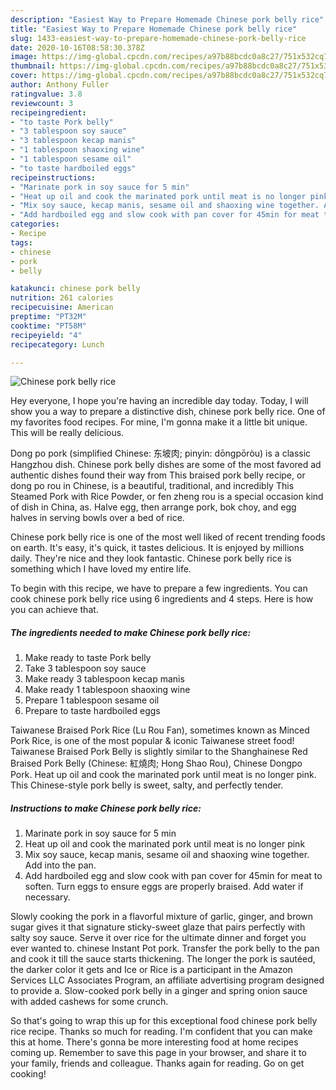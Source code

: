 ```yaml
---
description: "Easiest Way to Prepare Homemade Chinese pork belly rice"
title: "Easiest Way to Prepare Homemade Chinese pork belly rice"
slug: 1433-easiest-way-to-prepare-homemade-chinese-pork-belly-rice
date: 2020-10-16T08:58:30.378Z
image: https://img-global.cpcdn.com/recipes/a97b88bcdc0a8c27/751x532cq70/chinese-pork-belly-rice-recipe-main-photo.jpg
thumbnail: https://img-global.cpcdn.com/recipes/a97b88bcdc0a8c27/751x532cq70/chinese-pork-belly-rice-recipe-main-photo.jpg
cover: https://img-global.cpcdn.com/recipes/a97b88bcdc0a8c27/751x532cq70/chinese-pork-belly-rice-recipe-main-photo.jpg
author: Anthony Fuller
ratingvalue: 3.8
reviewcount: 3
recipeingredient:
- "to taste Pork belly"
- "3 tablespoon soy sauce"
- "3 tablespoon kecap manis"
- "1 tablespoon shaoxing wine"
- "1 tablespoon sesame oil"
- "to taste hardboiled eggs"
recipeinstructions:
- "Marinate pork in soy sauce for 5 min"
- "Heat up oil and cook the marinated pork until meat is no longer pink"
- "Mix soy sauce, kecap manis, sesame oil and shaoxing wine together. Add into the pan."
- "Add hardboiled egg and slow cook with pan cover for 45min for meat to soften. Turn eggs to ensure eggs are properly braised. Add water if necessary."
categories:
- Recipe
tags:
- chinese
- pork
- belly

katakunci: chinese pork belly 
nutrition: 261 calories
recipecuisine: American
preptime: "PT32M"
cooktime: "PT58M"
recipeyield: "4"
recipecategory: Lunch

---
```



![Chinese pork belly rice](https://img-global.cpcdn.com/recipes/a97b88bcdc0a8c27/751x532cq70/chinese-pork-belly-rice-recipe-main-photo.jpg)

Hey everyone, I hope you're having an incredible day today. Today, I will show you a way to prepare a distinctive dish, chinese pork belly rice. One of my favorites food recipes. For mine, I'm gonna make it a little bit unique. This will be really delicious.

Dong po pork (simplified Chinese: 东坡肉; pinyin: dōngpōròu) is a classic Hangzhou dish. Chinese pork belly dishes are some of the most favored ad authentic dishes found their way from This braised pork belly recipe, or dong po rou in Chinese, is a beautiful, traditional, and incredibly This Steamed Pork with Rice Powder, or fen zheng rou is a special occasion kind of dish in China, as. Halve egg, then arrange pork, bok choy, and egg halves in serving bowls over a bed of rice.

Chinese pork belly rice is one of the most well liked of recent trending foods on earth. It's easy, it's quick, it tastes delicious. It is enjoyed by millions daily. They're nice and they look fantastic. Chinese pork belly rice is something which I have loved my entire life.


To begin with this recipe, we have to prepare a few ingredients. You can cook chinese pork belly rice using 6 ingredients and 4 steps. Here is how you can achieve that.

<!--inarticleads1-->

##### The ingredients needed to make Chinese pork belly rice:

1. Make ready to taste Pork belly
1. Take 3 tablespoon soy sauce
1. Make ready 3 tablespoon kecap manis
1. Make ready 1 tablespoon shaoxing wine
1. Prepare 1 tablespoon sesame oil
1. Prepare to taste hardboiled eggs


Taiwanese Braised Pork Rice (Lu Rou Fan), sometimes known as Minced Pork Rice, is one of the most popular &amp; iconic Taiwanese street food! Taiwanese Braised Pork Belly is slightly similar to the Shanghainese Red Braised Pork Belly (Chinese: 紅燒肉; Hong Shao Rou), Chinese Dongpo Pork. Heat up oil and cook the marinated pork until meat is no longer pink. This Chinese-style pork belly is sweet, salty, and perfectly tender. 

<!--inarticleads2-->

##### Instructions to make Chinese pork belly rice:

1. Marinate pork in soy sauce for 5 min
1. Heat up oil and cook the marinated pork until meat is no longer pink
1. Mix soy sauce, kecap manis, sesame oil and shaoxing wine together. Add into the pan.
1. Add hardboiled egg and slow cook with pan cover for 45min for meat to soften. Turn eggs to ensure eggs are properly braised. Add water if necessary.


Slowly cooking the pork in a flavorful mixture of garlic, ginger, and brown sugar gives it that signature sticky-sweet glaze that pairs perfectly with salty soy sauce. Serve it over rice for the ultimate dinner and forget you ever wanted to. chinese Instant Pot pork. Transfer the pork belly to the pan and cook it till the sauce starts thickening. The longer the pork is sautéed, the darker color it gets and Ice or Rice is a participant in the Amazon Services LLC Associates Program, an affiliate advertising program designed to provide a. Slow-cooked pork belly in a ginger and spring onion sauce with added cashews for some crunch. 

So that's going to wrap this up for this exceptional food chinese pork belly rice recipe. Thanks so much for reading. I'm confident that you can make this at home. There's gonna be more interesting food at home recipes coming up. Remember to save this page in your browser, and share it to your family, friends and colleague. Thanks again for reading. Go on get cooking!
